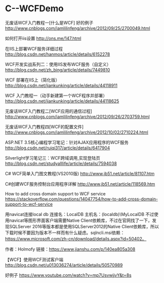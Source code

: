 # C--WCFDemo

无废话WCF入门教程一[什么是WCF] 好的例子
http://www.cnblogs.com/iamlilinfeng/archive/2012/09/25/2700049.html

如何打开iis设置
http://ons.me/147.html

在IIS上部署WCF服务详细过程
http://blog.csdn.net/hanmos/article/details/6152278

WCF开发实战系列二：使用IIS发布WCF服务（自定义）
http://blog.csdn.net/zh_bing/article/details/7449810

WCF 部署在IIS上（简化版）
http://blog.csdn.net/jiankunking/article/details/44118911

WCF 入门教程一（动手新建第一个WCF程序并部署）
http://blog.csdn.net/jiankunking/article/details/44118625


无废话WCF入门教程二[WCF应用的通信过程]
http://www.cnblogs.com/iamlilinfeng/archive/2012/09/26/2703759.html

无废话WCF入门教程四[WCF的配置文件]
http://www.cnblogs.com/iamlilinfeng/archive/2012/10/02/2710224.html

ASP.NET 3.5核心编程学习笔记：针对AJAX应用程序的WCF服务
http://blog.csdn.net/ruiqi317/article/details/6417904

Silverlight学习笔记三：WCF跨域调用,实现登陆页
http://blog.csdn.net/studyalllife/article/details/7594038

C# WCF简单入门图文教程(VS2010版)
http://www.jb51.net/article/81107.htm

C#创建WCF服务控制台应用程序详解
http://www.jb51.net/article/118569.htm

How to add cross domain support to WCF service
https://stackoverflow.com/questions/14047754/how-to-add-cross-domain-support-to-wcf-service


用navicat连接local db
连接名：LocalDB
主机名：(localdb)\MyLocalDB
不过使用navicat等图形界面客户端需要Native Client依赖库，不过在官网找了一下，发现SQLServer 2016等版本都是使用SQLServer2012的Native Client依赖库，所以下载时候不要因为版本不一样而有什么疑虑。sqlncli.msi依赖：https://www.microsoft.com/zh-cn/download/details.aspx?id=50402。

作者：Holmofy
链接：https://www.jianshu.com/p/140ea805a308

【WCF】使用WCF测试客户端
http://blog.csdn.net/u013036274/article/details/50570989


好例子
https://www.youtube.com/watch?v=mp7UsvwjjvY&t=8s

